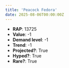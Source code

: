 ```yaml
---
title: 'Peacock Fedora'
date: 2025-08-06T00:00:00Z
---
```

- **RAP**: 13725
- **Value**: -1
- **Demand level**: -1
- **Trend**: -1
- **Projected?**: True
- **Hyped?**: True
- **Rare?**: True
